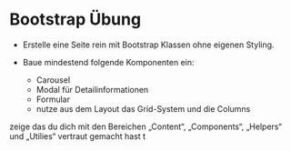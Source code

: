 # Bootstrap Übung

* Erstelle eine Seite rein mit Bootstrap Klassen ohne eigenen Styling.

* Baue mindestend folgende Komponenten ein:
    * Carousel
    * Modal für Detailinformationen
    * Formular
    * nutze aus dem Layout das Grid-System und die Columns

zeige das du dich mit den Bereichen „Content“, „Components“, „Helpers“ und „Utilies“ vertraut gemacht hast
t

